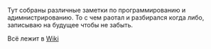 
Тут собраны различные заметки по программированию и адимнистрированию. То c чем раотал и разбирался когда либо, записываю на будущее чтобы не забыть. 

Всё лежит в [Wiki](https://github.com/rsajob/docs/wiki)
